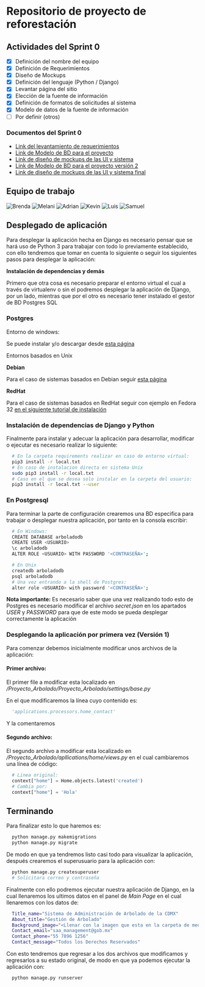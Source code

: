 # Repositorio de proyecto de reforestación

## Actividades del Sprint 0
- [X]  Definición del nombre del equipo
- [X]  Definición de Requerimientos
- [X]  Diseño de Mockups
- [X]  Definición del lenguaje (Python / Django)
- [X]  Levantar página del sitio
- [X]  Elección de la fuente de información
- [X]  Definición de formatos de solicitudes al sistema
- [X]  Modelo de datos de la fuente de información
- [ ]  Por definir (otros)

### Documentos del Sprint 0
* [Link del levantamiento de requerimientos](documentos/Requerimientos.pdf)
* [Link de Modelo de BD para el proyecto](documentos/modelo-bd-arbolado.pdf)
* [Link de diseño de mockups de las UI y sistema](documentos/mock_ups.pdf)
* [Link de Modelo de BD para el proyecto versión 2](documentos/modelo-bd-arbolado-2.pdf)
* [Link de diseño de mockups de las UI y sistema final](documentos/mock_ups_final.pdf)

## Equipo de trabajo
![Brenda](https://github-readme-stats.vercel.app/api?username=marbrehi&theme=buefy&layout=compact)
![Melani](https://github-readme-stats.vercel.app/api?username=Bestobetsa&theme=dracula&layout=compact)
![Adrian](https://github-readme-stats.vercel.app/api?username=AdrianPardo99&theme=vue-dark&layout=compact)
![Kevin](https://github-readme-stats.vercel.app/api?username=Kevin-Garcia-Martinez&theme=prussian&layout=compact)
![Luis](https://github-readme-stats.vercel.app/api?username=LuisEnriqueHdz&theme=solarized-light&layout=compact)
![Samuel](https://github-readme-stats.vercel.app/api?username=SamAlJuMa&theme=gotham&layout=compact)


## Desplegado de aplicación
Para desplegar la aplicación hecha en Django es necesario pensar que se hará uso de Python 3 para trabajar con todo lo previamente establecido, con ello tendremos que tomar en cuenta lo siguiente o seguir los siguientes pasos para desplegar la aplicación:

__Instalación de dependencias y demás__

Primero que otra cosa es necesario preparar el entorno virtual el cual a través de virtualenv o sin el podremos desplegar la aplicación de Django, por un lado, mientras que por el otro es necesario tener instalado el gestor de BD Postgres SQL
### Postgres
Entorno de windows:

Se puede instalar y/o descargar desde [esta página](https://www.postgresql.org/download/)

Entornos basados en Unix

__Debian__

Para el caso de sistemas basados en Debian seguir [esta página](https://www.postgresql.org/download/linux/debian/)

__RedHat__

Para el caso de sistemas basados en RedHat seguir con ejemplo en Fedora 32 [en el siguiente tutorial de instalación](https://comoinstalar.me/como-instalar-postgresql-en-fedora-32/)

### Instalación de dependencias de Django y Python
Finalmente para instalar y adecuar la aplicación para desarrollar, modificar o ejecutar es necesario realizar lo siguiente:
```bash
  # En la carpeta requirements realizar en caso de entorno virtual:
  pip3 install -r local.txt
  # En caso de instalacion directa en sistema Unix
  sudo pip3 install -r local.txt
  # Caso en el que se desea solo instalar en la carpeta del usuario:
  pip3 install -r local.txt --user
```
### En Postgresql
Para terminar la parte de configuración crearemos una BD especifica para trabajar o desplegar nuestra aplicación, por tanto en la consola escribir:
```bash
  # En Windows:
  CREATE DATABASE arboladodb
  CREATE USER <USUARIO>
  \c arboladodb
  ALTER ROLE <USUARIO> WITH PASSWORD '<CONTRASEÑA>';

  # En Unix
  createdb arboladodb
  psql arboladodb
  # Una vez entrando a la shell de Postgres:
  alter role <USUARIO> with password '<CONTRASEÑA>';
```
__Nota importante:__ Es necesario saber que una vez realizando todo esto de Postgres es necesario modificar el archivo _secret.json_ en los apartados _USER_ y _PASSWORD_ para que de este modo se pueda desplegar correctamente la aplicación

### Desplegando la aplicación por primera vez \(Versión 1\)
Para comenzar debemos inicialmente modificar unos archivos de la aplicación:

#### Primer archivo:
El primer file a modificar esta localizado en _/Proyecto_Arbolado/Proyecto_Arbolado/settings/base.py_

En el que modificaremos la línea cuyo contenido es:
```python
  'applications.processors.home_contact'
```
Y la comentaremos
#### Segundo archivo:
El segundo archivo a modificar esta localizado en _/Proyecto_Arbolado/apllications/home/views.py_ en el cual cambiaremos una línea de código:
```python
  # Linea original:
  context["home"] = Home.objects.latest('created')
  # Cambia por:
  context["home"] = 'Hola'
```

## Terminando
Para finalizar esto lo que haremos es:
```bash
  python manage.py makemigrations
  python manage.py migrate
```
De modo en que ya tendremos listo casi todo para visualizar la aplicación, después crearemos el superusuario para la aplicación con:
```bash
  python manage.py createsuperuser
  # Solicitara correo y contraseña
```
Finalmente con ello podremos ejecutar nuestra aplicación de Django, en la cual llenaremos los ultimos datos en el panel de _Main Page_ en el cual llenaremos con los datos de:
```bash
  Title_name="Sistema de Administración de Arbolado de la CDMX"
  About_title="Gestión de Arbolado"
  Background_image="<Llenar con la imagen que esta en la carpeta de media del proyecto>"
  Contact_email="saa_management@gob.mx"
  Contact_phone="55 7896 1256"
  Contact_message="Todos los Derechos Reservados"
```
Con esto tendremos que regresar a los dos archivos que modificamos y regresarlos a su estado original, de modo en que ya podemos ejecutar la aplicación con:
```bash
  python manage.py runserver
```
